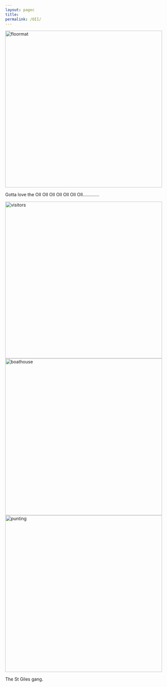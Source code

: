 ```yaml
---
layout: pagec
title: 
permalink: /OII/
---
```


<img src="{{site.baseurl}}/assets/images/university_buildings/oxford/oii/oii_floormat.jpg" alt="floormat" width="500"/>
<p> Gotta love the OII OII OII OII OII OII OII.............</p>

<img src="{{site.baseurl}}/assets/images/university_buildings/oxford/1stgilesgang.jpg" alt="visitors" width="500"/>
<img src="{{site.baseurl}}/assets/images/university_buildings/oxford/boathouse.jpg" alt="boathouse" width="500"/>
<img src="{{site.baseurl}}/assets/images/university_buildings/oxford/punting.jpg" alt="punting" width="500"/>
<p> The St Giles gang. </p>
